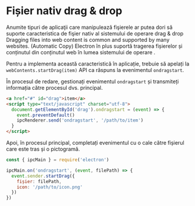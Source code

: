 # Fișier nativ drag & drop

Anumite tipuri de aplicaţii care manipulează fişierele ar putea dori să suporte caracteristica de fişier nativ al sistemului de operare drag & drop Dragging files into web content is common and supported by many websites. (Automatic Copy) Electron în plus suportă tragerea fișierelor și conținutul din conținutul web în lumea sistemului de operare .

Pentru a implementa această caracteristică în aplicație, trebuie să apelați la `webContents.startDrag(item)` API ca răspuns la evenimentul `ondragstart`.

În procesul de redare, gestionați evenimentul `ondragstart` și transmiteți informația către procesul dvs. principal.

```html
<a href="#" id="drag">item</a>
<script type="text/javascript" charset="utf-8">
  document.getElementById('drag').ondragstart = (event) => {
    event.preventDefault()
    ipcRenderer.send('ondragstart', '/path/to/item')
  }
</script>
```

Apoi, în procesul principal, completați evenimentul cu o cale către fișierul care este tras și o pictogramă.

```javascript
const { ipcMain } = require('electron')

ipcMain.on('ondragstart', (event, filePath) => {
  event.sender.startDrag({
    fișier: filePath,
    icon: '/path/to/icon.png'
  })
})
```
